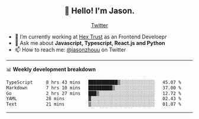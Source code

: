 <h2 align="center">👋 Hello! I'm Jason.</h2>
<p align="center">
  <a href="https://twitter.com/jasonzhouu">Twitter</a>
</p>


- 🔭 I’m currently working at [Hex Trust](https://hextrust.com/) as an Frontend Develoepr
- 💬 Ask me about **Javascript, Typescript, React.js and Python**
- 📫 How to reach me: [@jasonzhouu](https://twitter.com/jasonzhouu) on Twitter

-------

📊 **Weekly development breakdown**
<!--START_SECTION:waka-->

```txt
TypeScript     8 hrs 43 mins   ███████████▒░░░░░░░░░░░░░   45.07 %
Markdown       7 hrs 10 mins   █████████▒░░░░░░░░░░░░░░░   37.00 %
Go             2 hrs 27 mins   ███▒░░░░░░░░░░░░░░░░░░░░░   12.72 %
YAML           28 mins         ▓░░░░░░░░░░░░░░░░░░░░░░░░   02.43 %
Text           21 mins         ▒░░░░░░░░░░░░░░░░░░░░░░░░   01.87 %
```

<!--END_SECTION:waka-->

-------
